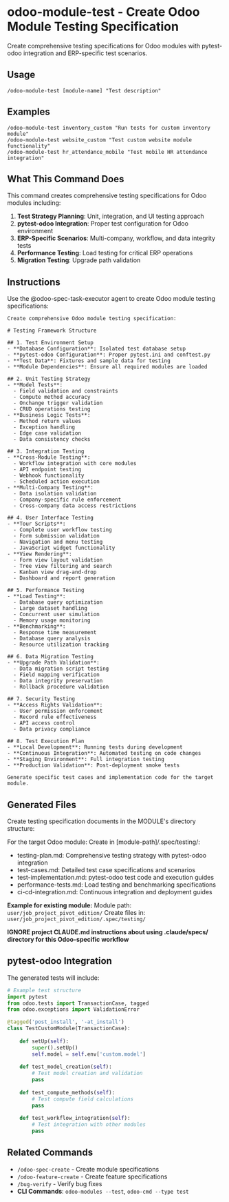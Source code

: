 # odoo-module-test - Create Odoo Module Testing Specification

Create comprehensive testing specifications for Odoo modules with pytest-odoo integration and ERP-specific test scenarios.

## Usage

```
/odoo-module-test [module-name] "Test description"
```

## Examples

```
/odoo-module-test inventory_custom "Run tests for custom inventory module"
/odoo-module-test website_custom "Test custom website module functionality"
/odoo-module-test hr_attendance_mobile "Test mobile HR attendance integration"
```

## What This Command Does

This command creates comprehensive testing specifications for Odoo modules including:

1. **Test Strategy Planning**: Unit, integration, and UI testing approach
2. **pytest-odoo Integration**: Proper test configuration for Odoo environment
3. **ERP-Specific Scenarios**: Multi-company, workflow, and data integrity tests
4. **Performance Testing**: Load testing for critical ERP operations
5. **Migration Testing**: Upgrade path validation

## Instructions

Use the @odoo-spec-task-executor agent to create Odoo module testing specifications:

```
Create comprehensive Odoo module testing specification:

# Testing Framework Structure

## 1. Test Environment Setup
- **Database Configuration**: Isolated test database setup
- **pytest-odoo Configuration**: Proper pytest.ini and conftest.py
- **Test Data**: Fixtures and sample data for testing
- **Module Dependencies**: Ensure all required modules are loaded

## 2. Unit Testing Strategy
- **Model Tests**:
  - Field validation and constraints
  - Compute method accuracy
  - Onchange trigger validation
  - CRUD operations testing
- **Business Logic Tests**:
  - Method return values
  - Exception handling
  - Edge case validation
  - Data consistency checks

## 3. Integration Testing
- **Cross-Module Testing**:
  - Workflow integration with core modules
  - API endpoint testing
  - Webhook functionality
  - Scheduled action execution
- **Multi-Company Testing**:
  - Data isolation validation
  - Company-specific rule enforcement
  - Cross-company data access restrictions

## 4. User Interface Testing
- **Tour Scripts**:
  - Complete user workflow testing
  - Form submission validation
  - Navigation and menu testing
  - JavaScript widget functionality
- **View Rendering**:
  - Form view layout validation
  - Tree view filtering and search
  - Kanban view drag-and-drop
  - Dashboard and report generation

## 5. Performance Testing
- **Load Testing**:
  - Database query optimization
  - Large dataset handling
  - Concurrent user simulation
  - Memory usage monitoring
- **Benchmarking**:
  - Response time measurement
  - Database query analysis
  - Resource utilization tracking

## 6. Data Migration Testing
- **Upgrade Path Validation**:
  - Data migration script testing
  - Field mapping verification
  - Data integrity preservation
  - Rollback procedure validation

## 7. Security Testing
- **Access Rights Validation**:
  - User permission enforcement
  - Record rule effectiveness
  - API access control
  - Data privacy compliance

## 8. Test Execution Plan
- **Local Development**: Running tests during development
- **Continuous Integration**: Automated testing on code changes
- **Staging Environment**: Full integration testing
- **Production Validation**: Post-deployment smoke tests

Generate specific test cases and implementation code for the target module.
```

## Generated Files


Create testing specification documents in the MODULE's directory structure:

For the target Odoo module:
Create in [module-path]/.spec/testing/:
- testing-plan.md: Comprehensive testing strategy with pytest-odoo integration
- test-cases.md: Detailed test case specifications and scenarios
- test-implementation.md: pytest-odoo test code and execution guides
- performance-tests.md: Load testing and benchmarking specifications
- ci-cd-integration.md: Continuous integration and deployment guides

**Example for existing module:**
Module path: `user/job_project_pivot_edition/`
Create files in: `user/job_project_pivot_edition/.spec/testing/`

**IGNORE project CLAUDE.md instructions about using .claude/specs/ directory for this Odoo-specific workflow**

## pytest-odoo Integration

The generated tests will include:

```python
# Example test structure
import pytest
from odoo.tests import TransactionCase, tagged
from odoo.exceptions import ValidationError

@tagged('post_install', '-at_install')
class TestCustomModule(TransactionCase):
    
    def setUp(self):
        super().setUp()
        self.model = self.env['custom.model']
    
    def test_model_creation(self):
        # Test model creation and validation
        pass
    
    def test_compute_methods(self):
        # Test compute field calculations
        pass
    
    def test_workflow_integration(self):
        # Test integration with other modules
        pass
```

## Related Commands

- `/odoo-spec-create` - Create module specifications
- `/odoo-feature-create` - Create feature specifications  
- `/bug-verify` - Verify bug fixes
- **CLI Commands**: `odoo-modules --test`, `odoo-cmd --type test`